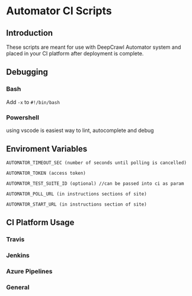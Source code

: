 # Automator CI Scripts

## Introduction

These scripts are meant for use with DeepCrawl Automator system and placed in your CI platform after deployment is complete.

## Debugging

### Bash

Add `-x` to `#!/bin/bash`

### Powershell

using vscode is easiest way to lint, autocomplete and debug

## Enviroment Variables

```
AUTOMATOR_TIMEOUT_SEC (number of seconds until polling is cancelled)

AUTOMATOR_TOKEN (access token)

AUTOMATOR_TEST_SUITE_ID (optional) //can be passed into ci as param

AUTOMATOR_POLL_URL (in instructions sections of site)

AUTOMATOR_START_URL (in instructions section of site)
```

## CI Platform Usage

### Travis

### Jenkins

### Azure Pipelines

### General
